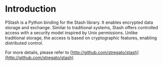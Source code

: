 # Introduction

PStash is a Python binding for the Stash library. It enables encrypted data storage and exchange. Similar to traditional systems, Stash offers controlled access with a security model inspired by Unix permissions.
Unlike traditional storage, the access is based on cryptographic features, enabling distributed control.

For more details, please refer to [http://github.com/stregato/stash](http://github.com/stregato/stash)

